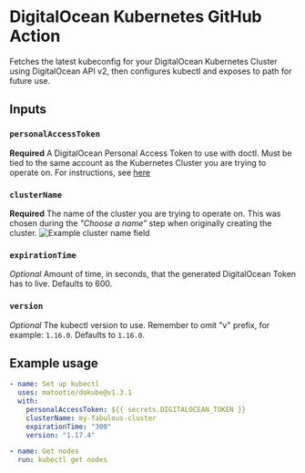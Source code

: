 # DigitalOcean Kubernetes GitHub Action

Fetches the latest kubeconfig for your DigitalOcean Kubernetes Cluster using DigitalOcean API v2, then configures kubectl and exposes to path for future use.

## Inputs

### `personalAccessToken`

**Required** A DigitalOcean Personal Access Token to use with doctl. Must be tied to the same account as the Kubernetes Cluster you are trying to operate on. For instructions, see [here](https://www.digitalocean.com/docs/api/create-personal-access-token/)

### `clusterName`

**Required** The name of the cluster you are trying to operate on. This was chosen during the _"Choose a name"_ step when originally creating the cluster. ![Example cluster name field](https://i.imgur.com/ZwJM4ZU.png)

### `expirationTime`

*Optional* Amount of time, in seconds, that the generated DigitalOcean Token has to live. Defaults to 600.

### `version`

*Optional* The kubectl version to use. Remember to omit "v" prefix, for example: `1.16.0`. Defaults to `1.16.0`.

## Example usage

```yaml
- name: Set up kubectl
  uses: matootie/dokube@v1.3.1
  with:
    personalAccessToken: ${{ secrets.DIGITALOCEAN_TOKEN }}
    clusterName: my-fabulous-cluster
    expirationTime: "300"
    version: "1.17.4"

- name: Get nodes
  run: kubectl get nodes
```
